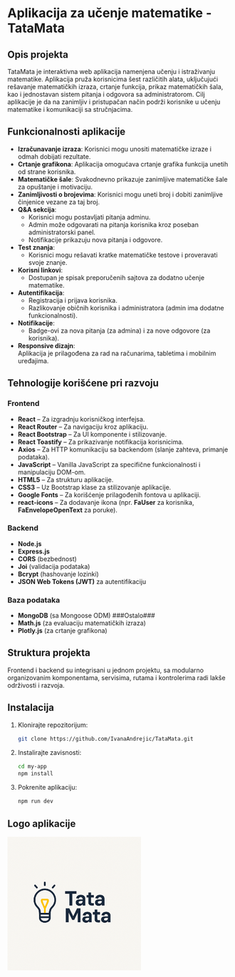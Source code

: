 # Aplikacija za učenje matematike - TataMata
## Opis projekta
TataMata je interaktivna web aplikacija namenjena učenju i istraživanju matematike. Aplikacija pruža korisnicima šest različitih alata, uključujući rešavanje matematičkih izraza, crtanje funkcija, prikaz matematičkih šala, kao i jednostavan sistem pitanja i odgovora sa administratorom.
Cilj aplikacije je da na zanimljiv i pristupačan način podrži korisnike u učenju matematike i komunikaciji sa stručnjacima.
## Funkcionalnosti aplikacije
- **Izračunavanje izraza**: Korisnici mogu unositi matematičke izraze i odmah dobijati rezultate.
- **Crtanje grafikona**: Aplikacija omogućava crtanje grafika funkcija unetih od strane korisnika.
- **Matematičke šale**: Svakodnevno prikazuje zanimljive matematičke šale za opuštanje i motivaciju.
- **Zanimljivosti o brojevima**: Korisnici mogu uneti broj i dobiti zanimljive činjenice vezane za taj broj.
- **Q&A sekcija**:  
  - Korisnici mogu postavljati pitanja adminu.
  - Admin može odgovarati na pitanja korisnika kroz poseban administratorski panel.
  - Notifikacije prikazuju nova pitanja i odgovore.
- **Test znanja**:  
  - Korisnici mogu rešavati kratke matematičke testove i proveravati svoje znanje.
- **Korisni linkovi**:  
  - Dostupan je spisak preporučenih sajtova za dodatno učenje matematike.
- **Autentifikacija**:
  - Registracija i prijava korisnika.
  - Razlikovanje običnih korisnika i administratora (admin ima dodatne funkcionalnosti).
- **Notifikacije**:
  - Badge-ovi za nova pitanja (za admina) i za nove odgovore (za korisnika).
- **Responsive dizajn**:  
  Aplikacija je prilagođena za rad na računarima, tabletima i mobilnim uređajima.
## Tehnologije korišćene pri razvoju
### Frontend
- **React** – Za izgradnju korisničkog interfejsa.
- **React Router** – Za navigaciju kroz aplikaciju.
- **React Bootstrap** – Za UI komponente i stilizovanje.
- **React Toastify** – Za prikazivanje notifikacija korisnicima.
- **Axios** – Za HTTP komunikaciju sa backendom (slanje zahteva, primanje podataka).
- **JavaScript** – Vanilla JavaScript za specifične funkcionalnosti i manipulaciju DOM-om.
- **HTML5** – Za strukturu aplikacije.
- **CSS3** – Uz Bootstrap klase za stilizovanje aplikacije.
- **Google Fonts** – Za korišćenje prilagođenih fontova u aplikaciji.
- **react-icons** – Za dodavanje ikona (npr. **FaUser** za korisnika, **FaEnvelopeOpenText** za poruke).
### Backend
- **Node.js**
- **Express.js**
- **CORS** (bezbednost)
- **Joi** (validacija podataka)
- **Bcrypt** (hashovanje lozinki)
- **JSON Web Tokens (JWT)** za autentifikaciju
### Baza podataka
- **MongoDB** (sa Mongoose ODM)
###Ostalo###
- **Math.js** (za evaluaciju matematičkih izraza)
- **Plotly.js** (za crtanje grafikona)
## Struktura projekta
Frontend i backend su integrisani u jednom projektu, sa modularno organizovanim komponentama, servisima, rutama i kontrolerima radi lakše održivosti i razvoja.
## Instalacija
1. Klonirajte repozitorijum:
    ```bash
    git clone https://github.com/IvanaAndrejic/TataMata.git
    ```
2. Instalirajte zavisnosti:
    ```bash
    cd my-app
    npm install
    ```
3. Pokrenite aplikaciju:
    ```bash
    npm run dev
    ```
## Logo aplikacije
<img src="klijent/my-app/images/logo.png" alt="Logo aplikacije" width="300" />


